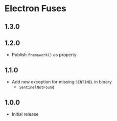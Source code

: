 # Electron Fuses

## 1.3.0

## 1.2.0
- Publish `framework()` as property

## 1.1.0
- Add new exception for missing `SENTINEL` in binary
  - `SentinelNotFound`

## 1.0.0
- Initial release
